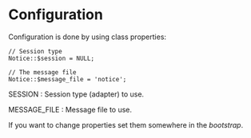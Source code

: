 # Configuration

Configuration is done by using class properties:

    // Session type
    Notice::$session = NULL;

    // The message file
    Notice::$message_file = 'notice';

SESSION
:  Session type (adapter) to use.

MESSAGE_FILE
:  Message file to use.

If you want to change properties set them somewhere in the *bootstrap*.